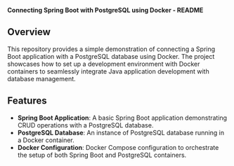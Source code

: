 **Connecting Spring Boot with PostgreSQL using Docker - README**

## Overview

This repository provides a simple demonstration of connecting a Spring Boot application with a PostgreSQL database using Docker. The project showcases how to set up a development environment with Docker containers to seamlessly integrate Java application development with database management.

## Features

- **Spring Boot Application**: A basic Spring Boot application demonstrating CRUD operations with a PostgreSQL database.
- **PostgreSQL Database**: An instance of PostgreSQL database running in a Docker container.
- **Docker Configuration**: Docker Compose configuration to orchestrate the setup of both Spring Boot and PostgreSQL containers.

